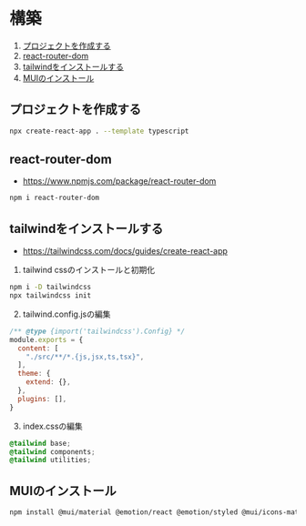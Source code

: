 # 構築
1. [プロジェクトを作成する](#プロジェクトを作成する)
2. [react-router-dom](#react-router-dom)
3. [tailwindをインストールする](#tailwindをインストールする)
4. [MUIのインストール](#muiのインストール)

## プロジェクトを作成する

```bash
npx create-react-app . --template typescript
```

## react-router-dom

* https://www.npmjs.com/package/react-router-dom

```bash
npm i react-router-dom
```

## tailwindをインストールする

* https://tailwindcss.com/docs/guides/create-react-app

1. tailwind cssのインストールと初期化

```bash
npm i -D tailwindcss
npx tailwindcss init
```

2. tailwind.config.jsの編集

```js
/** @type {import('tailwindcss').Config} */
module.exports = {
  content: [
    "./src/**/*.{js,jsx,ts,tsx}",
  ],
  theme: {
    extend: {},
  },
  plugins: [],
}
```

3. index.cssの編集

```css
@tailwind base;
@tailwind components;
@tailwind utilities;
```

## MUIのインストール

```bash
npm install @mui/material @emotion/react @emotion/styled @mui/icons-material
```
